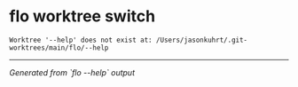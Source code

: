 # flo worktree switch

```
Worktree '--help' does not exist at: /Users/jasonkuhrt/.git-worktrees/main/flo/--help
```

---
*Generated from \`flo --help\` output*
